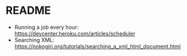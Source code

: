 # README

 - Running a job every hour: https://devcenter.heroku.com/articles/scheduler
 - Searching XML: https://nokogiri.org/tutorials/searching_a_xml_html_document.html


